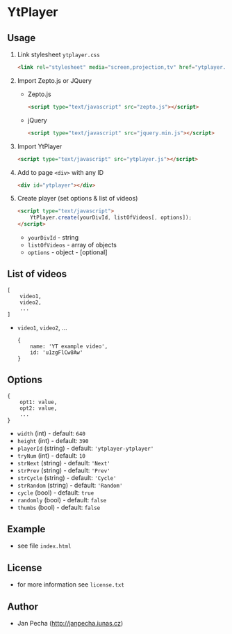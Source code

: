 YtPlayer
========

Usage
-----

1. Link stylesheet ```ytplayer.css```

	``` html
	<link rel="stylesheet" media="screen,projection,tv" href="ytplayer.css" type="text/css">
	```
2. Import Zepto.js or JQuery
	- Zepto.js
	
		``` html
		<script type="text/javascript" src="zepto.js"></script>
		```
	- jQuery
	
		``` html
		<script type="text/javascript" src="jquery.min.js"></script>
		```

3. Import YtPlayer

	``` html
	<script type="text/javascript" src="ytplayer.js"></script>
	```
4. Add to page ```<div>``` with any ID

	``` html
	<div id="ytplayer"></div>
	```
5. Create player (set options & list of videos)

	``` html
	<script type="text/javascript">
		YtPlayer.create(yourDivId, listOfVideos[, options]);
	</script>
	```
	- ```yourDivId``` - string
	- ```listOfVideos``` - array of objects
	- ```options``` - object - [optional]


List of videos
--------------
```
[
	video1,
	video2,
	...
]
```

- ```video1```, ```video2```, ...

	```
	{
		name: 'YT example video',
		id: 'u1zgFlCw8Aw'
	}
	```


Options
-------
```
{
	opt1: value,
	opt2: value,
	...
}
```

- ```width``` (int) - default: ```640```
- ```height``` (int) - default: ```390```
- ```playerId``` (string) - default: ```'ytplayer-ytplayer'```
- ```tryNum``` (int) - default: ```10```
- ```strNext``` (string) - default: ```'Next'```
- ```strPrev``` (string) - default: ```'Prev'```
- ```strCycle``` (string) - default: ```'Cycle'```
- ```strRandom``` (string) - default: ```'Random'```
- ```cycle``` (bool) - default: ```true```
- ```randomly``` (bool) - default: ```false```
- ```thumbs``` (bool) - default: ```false```


Example
-------

- see file ```index.html```


License
-------

- for more information see ```license.txt```


Author
------

- Jan Pecha (http://janpecha.iunas.cz)

